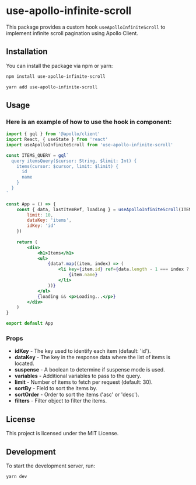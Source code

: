 
# use-apollo-infinite-scroll

This package provides a custom hook `useApolloInfiniteScroll` to implement infinite scroll pagination using Apollo Client.

## Installation

You can install the package via npm or yarn:

```sh
npm install use-apollo-infinite-scroll
```

```sh
yarn add use-apollo-infinite-scroll
```

## Usage

### Here is an example of how to use the hook in component:

```jsx
import { gql } from '@apollo/client'
import React, { useState } from 'react'
import useApolloInfiniteScroll from 'use-apollo-infinite-scroll'

const ITEMS_QUERY = gql`
  query itemsQuery($cursor: String, $limit: Int) {
    items(cursor: $cursor, limit: $limit) {
      id
      name
    }
  }
`

const App = () => {
	const { data, lastItemRef, loading } = useApolloInfiniteScroll(ITEMS_QUERY, {
		limit: 10,
		dataKey: 'items',
		idKey: 'id'
	})
	
	return (
		<div>
			<h1>Items</h1>
			<ul>
				{data?.map((item, index) => (
					<li key={item.id} ref={data.length - 1 === index ? lastItemRef : null}>
						{item.name}
					</li>
				))}
			</ul>
			{loading && <p>Loading...</p>}
		</div>
	)
}

export default App
```

### Props

* **idKey** - The key used to identify each item (default: 'id').
* **dataKey** - The key in the response data where the list of items is located.
* **suspense** - A boolean to determine if suspense mode is used.
* **variables** - Additional variables to pass to the query.
* **limit** - Number of items to fetch per request (default: 30).
* **sortBy** - Field to sort the items by.
* **sortOrder** - Order to sort the items ('asc' or 'desc').
* **filters** - Filter object to filter the items.

## License

This project is licensed under the MIT License.

## Development

To start the development server, run:

```sh
yarn dev
```
